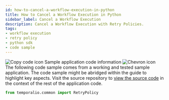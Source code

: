```yaml
---
id: how-to-cancel-a-workflow-execution-in-python
title: How to Cancel a Workflow Execution in Python
sidebar_label: Cancel a Workflow Execution
description: Cancel a Workflow Execution with Retry Policies.
tags:
- workflow execution
- retry policy
- python sdk
- code sample
---
```


<!-- DO NOT EDIT THIS FILE DIRECTLY.
THIS FILE IS GENERATED from https://github.com/temporalio/documentation-samples-python/blob/main/workflow_failures/workflow_dacx.py. -->

<div class="copycode-notice-container"><div class="copycode-notice"><img data-style="copycode-icon" src="/icons/copycode.png" alt="Copy code icon" /> Sample application code information <img id="i-6fd0767f-3a34-444c-878a-c8b0fcdf4eef" data-event="clickable-copycode-info" data-style="chevron-icon" src="/icons/chevron.png" alt="Chevron icon" /></div><div id="copycode-info-6fd0767f-3a34-444c-878a-c8b0fcdf4eef" class="copycode-info">The following code sample comes from a working and tested sample application. The code sample might be abridged within the guide to highlight key aspects. Visit the source repository to <a href="https://github.com/temporalio/documentation-samples-python/blob/main/workflow_failures/workflow_dacx.py">view the source code</a> in the context of the rest of the application code.</div></div>

```python
from temporalio.common import RetryPolicy
```
